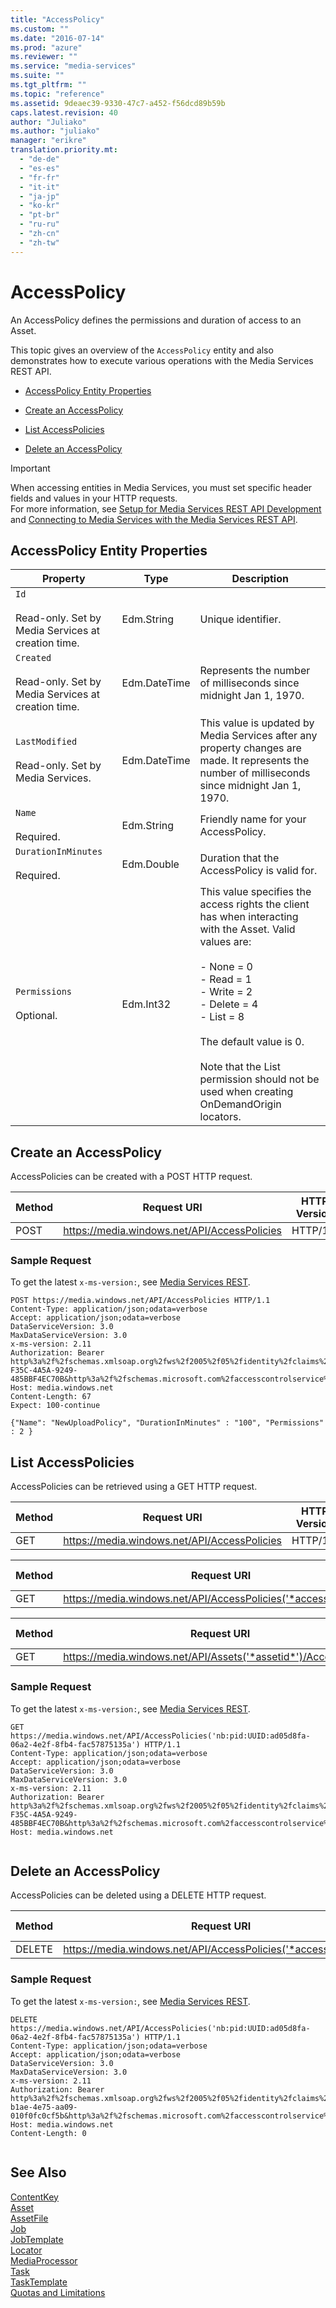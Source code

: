 ```yaml
---
title: "AccessPolicy"
ms.custom: ""
ms.date: "2016-07-14"
ms.prod: "azure"
ms.reviewer: ""
ms.service: "media-services"
ms.suite: ""
ms.tgt_pltfrm: ""
ms.topic: "reference"
ms.assetid: 9deaec39-9330-47c7-a452-f56dcd89b59b
caps.latest.revision: 40
author: "Juliako"
ms.author: "juliako"
manager: "erikre"
translation.priority.mt: 
  - "de-de"
  - "es-es"
  - "fr-fr"
  - "it-it"
  - "ja-jp"
  - "ko-kr"
  - "pt-br"
  - "ru-ru"
  - "zh-cn"
  - "zh-tw"
---
```

# AccessPolicy
An AccessPolicy defines the permissions and duration of access to an Asset.  
  
 This topic gives an overview of the `AccessPolicy` entity and also demonstrates how to execute various operations with the Media Services REST API.  
  
-   [AccessPolicy Entity Properties](../operations/accesspolicy.md#accesspolicy_properties)  
  
-   [Create an AccessPolicy](../operations/accesspolicy.md#create_an_accesspolicy)  
  
-   [List AccessPolicies](../operations/accesspolicy.md#list_accesspolicies)  
  
-   [Delete an AccessPolicy](../operations/accesspolicy.md#delete_an_accesspolicy)  
  
> [!IMPORTANT]
> When accessing entities in Media Services, you must set specific header fields and values in your HTTP requests. <br/>For more information, see [Setup for Media Services REST API Development](https://docs.microsoft.com/azure/media-services/media-services-rest-how-to-use) and [Connecting to Media Services with the Media Services REST API](https://docs.microsoft.com/azure/media-services/media-services-use-aad-auth-to-access-ams-api).  
  
##  <a name="accesspolicy_properties"></a> AccessPolicy Entity Properties  
  
|Property|Type|Description|  
|--------------|----------|-----------------|  
|`Id`<br /><br /> Read-only. Set by Media Services at creation time.|Edm.String|Unique identifier.|  
|`Created`<br /><br /> Read-only. Set by Media Services at creation time.|Edm.DateTime|Represents the number of milliseconds since midnight Jan 1, 1970.|  
|`LastModified`<br /><br /> Read-only. Set by Media Services.|Edm.DateTime|This value is updated by Media Services after any property changes are made. It represents the number of milliseconds since midnight Jan 1, 1970.|  
|`Name`<br /><br /> Required.|Edm.String|Friendly name for your AccessPolicy.|  
|`DurationInMinutes`<br /><br /> Required.|Edm.Double|Duration that the AccessPolicy is valid for.|  
|`Permissions`<br /><br /> Optional.|Edm.Int32|This value specifies the access rights the client has when interacting with the Asset. Valid values are:<br /><br /> -   None = 0<br />-   Read = 1<br />-   Write = 2<br />-   Delete = 4<br />-   List = 8<br /><br /> The default value is 0.<br /><br /> Note that the List permission should not be used when creating OnDemandOrigin locators.|  
  
##  <a name="create_an_accesspolicy"></a> Create an AccessPolicy  
 AccessPolicies can be created with a POST HTTP request.  
  
|Method|Request URI|HTTP Version|  
|------------|-----------------|------------------|  
|POST|https://media.windows.net/API/AccessPolicies|HTTP/1.1|  
  
### Sample Request  
  
 To get the latest `x-ms-version:`, see [Media Services REST](../operations/azure-media-services-rest-api-reference.md).  
  
```  
POST https://media.windows.net/API/AccessPolicies HTTP/1.1  
Content-Type: application/json;odata=verbose  
Accept: application/json;odata=verbose  
DataServiceVersion: 3.0  
MaxDataServiceVersion: 3.0  
x-ms-version: 2.11  
Authorization: Bearer http%3a%2f%2fschemas.xmlsoap.org%2fws%2f2005%2f05%2fidentity%2fclaims%2fnameidentifier=070500D0-F35C-4A5A-9249-485BBF4EC70B&http%3a%2f%2fschemas.microsoft.com%2faccesscontrolservice%2f2010%2f07%2fclaims%2fidentityprovider=https%3a%2f%2fwamsprodglobal001acs.accesscontrol.windows.net%2f&Audience=urn%3aWindowsAzureMediaServices&ExpiresOn=1334275521&Issuer=https%3a%2f%2fwamsprodglobal001acs.accesscontrol.windows.net%2f&HMACSHA256=GxdBb%2fmEyN7iHdNxbawawHRftLhPFFqxX1JZckuv3hY%3d  
Host: media.windows.net  
Content-Length: 67  
Expect: 100-continue  
  
{"Name": "NewUploadPolicy", "DurationInMinutes" : "100", "Permissions" : 2 }  
```  
  
##  <a name="list_accesspolicies"></a> List AccessPolicies  
 AccessPolicies can be retrieved using a GET HTTP request.  
  
|Method|Request URI|HTTP Version|  
|------------|-----------------|------------------|  
|GET|https://media.windows.net/API/AccessPolicies|HTTP/1.1|  
  
|Method|Request URI|HTTP Version|  
|------------|-----------------|------------------|  
|GET|https://media.windows.net/API/AccessPolicies('*accesspolicyid*')|HTTP/1.1|  
  
|Method|Request URI|HTTP Version|  
|------------|-----------------|------------------|  
|GET|https://media.windows.net/API/Assets('*assetid*')/AccessPolicies|HTTP/1.1|  
  
### Sample Request  
  
To get the latest `x-ms-version:`, see [Media Services REST](../operations/azure-media-services-rest-api-reference.md).  
  
```  
GET https://media.windows.net/API/AccessPolicies('nb:pid:UUID:ad05d8fa-06a2-4e2f-8fb4-fac57875135a') HTTP/1.1  
Content-Type: application/json;odata=verbose  
Accept: application/json;odata=verbose  
DataServiceVersion: 3.0  
MaxDataServiceVersion: 3.0  
x-ms-version: 2.11  
Authorization: Bearer http%3a%2f%2fschemas.xmlsoap.org%2fws%2f2005%2f05%2fidentity%2fclaims%2fnameidentifier=070500D0-F35C-4A5A-9249-485BBF4EC70B&http%3a%2f%2fschemas.microsoft.com%2faccesscontrolservice%2f2010%2f07%2fclaims%2fidentityprovider=https%3a%2f%2fnimbusvoddev.accesscontrol.windows.net%2f&Audience=urn%3aWindowsAzureMediaServices&ExpiresOn=1334276569&Issuer=https%3a%2f%2fwamsprodglobal001acs.accesscontrol.windows.net%2f&HMACSHA256=Cax61TKgo%2fLo5k6AWA%2brOLdAbMMd4poqvpVqiRPdTXk%3d  
Host: media.windows.net  
  
```  
  
##  <a name="delete_an_accesspolicy"></a> Delete an AccessPolicy  
 AccessPolicies can be deleted using a DELETE HTTP request.  
  
|Method|Request URI|HTTP Version|  
|------------|-----------------|------------------|  
|DELETE|https://media.windows.net/API/AccessPolicies('*accesspolicyid*')|HTTP/1.1|  
  
### Sample Request  
  
To get the latest `x-ms-version:`, see [Media Services REST](../operations/azure-media-services-rest-api-reference.md).  
  
```  
DELETE https://media.windows.net/API/AccessPolicies('nb:pid:UUID:ad05d8fa-06a2-4e2f-8fb4-fac57875135a') HTTP/1.1  
Content-Type: application/json;odata=verbose  
Accept: application/json;odata=verbose  
DataServiceVersion: 3.0  
MaxDataServiceVersion: 3.0  
x-ms-version: 2.11  
Authorization: Bearer http%3a%2f%2fschemas.xmlsoap.org%2fws%2f2005%2f05%2fidentity%2fclaims%2fnameidentifier=youraccountname&urn%3aSubscriptionId=2f84471d-b1ae-4e75-aa09-010f0fc0cf5b&http%3a%2f%2fschemas.microsoft.com%2faccesscontrolservice%2f2010%2f07%2fclaims%2fidentityprovider=https%3a%2f%2fwamsprodglobal001acs.accesscontrol.windows.net%2f&Audience=urn%3aWindowsAzureMediaServices&ExpiresOn=1337156939&Issuer=https%3a%2f%2fwamsprodglobal001acs.accesscontrol.windows.net%2f&HMACSHA256=IMU5VFP%2bhekKwnUJR13b%2fBMsrZF1h72pZdMlqZ8Txf8%3d  
Host: media.windows.net  
Content-Length: 0  
  
```  
  
## See Also  
 [ContentKey](../operations/contentkey.md)   
 [Asset](../operations/asset.md)   
 [AssetFile](../operations/assetfile.md)   
 [Job](../operations/job.md)   
 [JobTemplate](../operations/jobtemplate.md)   
 [Locator](../operations/locator.md)   
 [MediaProcessor](../operations/mediaprocessor.md)   
 [Task](../operations/task.md)   
 [TaskTemplate](../operations/tasktemplate.md)   
 [Quotas and Limitations](http://msdn.microsoft.com/en-us/82f7e538-6bdf-4883-aa50-24574cc4996e)
